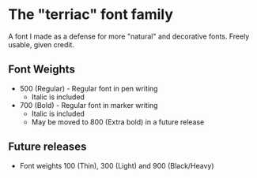 # The "terriac" font family
A font I made as a defense for more "natural" and decorative fonts.
Freely usable, given credit.

## Font Weights
- 500 (Regular) - Regular font in pen writing
    - Italic is included
- 700 (Bold) - Regular font in marker writing
    - Italic is included
    - May be moved to 800 (Extra bold) in a future release

## Future releases
- Font weights 100 (Thin), 300 (Light) and 900 (Black/Heavy)